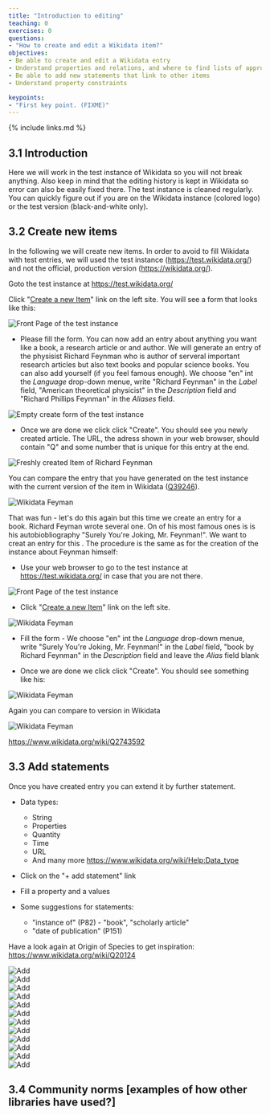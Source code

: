 ```yaml
---
title: "Introduction to editing"
teaching: 0
exercises: 0
questions:
- "How to create and edit a Wikidata item?"
objectives:
- Be able to create and edit a Wikidata entry
- Understand properties and relations, and where to find lists of approved properties and relations
- Be able to add new statements that link to other items
- Understand property constraints

keypoints:
- "First key point. (FIXME)"
---
```



{% include links.md %}

## 3.1 Introduction

Here we will work in the test instance of Wikidata so you will not break anything. Also keep in mind that the editing history is kept in Wikidata so error can also be easily fixed there. The test instance is cleaned regularly. You can quickly figure out if you are on the Wikidata instance (colored logo) or the test version (black-and-white only).

## 3.2 Create new items

In the following we will create new items. In order to avoid to fill Wikidata with test entries, we will used the test instance (https://test.wikidata.org/) and not the official, production version (https://wikidata.org/).

Goto the test instance at https://test.wikidata.org/

Click "[Create a new Item](https://test.wikidata.org/wiki/Special:NewItem)" link on the left site. You will see a form that looks like this:

![Front Page of the test instance](../fig/Screenshot_test_instance_front_page.png)  

- Please fill the form. You can now add an entry about anything you want like a book, a research article or and author. We will generate an entry of the physisist Richard Feynman who is author of serveral important research articles but also text books and popular science books. You can also add yourself (if you feel famous enough). We choose "en" int the *Language* drop-down menue, write "Richard Feynman" in the *Label* field, "American theoretical physicist" in the *Description* field and "Richard Phillips Feynman" in the *Aliases* field.

![Empty create form of the test instance](../fig/Screenshot_test_instance_empty_create_page.png)  

- Once we are done we click click "Create". You should see you newly created article. The URL, the adress shown in your web browser, should contain "Q" and some number that is unique for this entry at the end.

![Freshly created Item of Richard Feynman](../fig/Screenshot_test_instance_Richard_Feynman_fresh.png)  

You can compare the entry that you have generated on the test instance with the current version of the item in Wikidata ([Q39246](https://www.wikidata.org/wiki/Q39246)).

![Wikidata Feyman](../fig/Screenshot_Wikidata_Richard_Feynman_excerpt.png)  

That was fun - let's do this again but this time we create an entry for a book. Richard Feyman wrote several one. On of his most famous ones is is his autobiobliography "Surely You're Joking, Mr. Feynman!". We want to creat an entry for this . The procedure is the same as for the creation of the instance about Feynman himself:

- Use your web browser to go to the test instance at https://test.wikidata.org/ in case that you are not there.

![Front Page of the test instance](../fig/Screenshot_test_instance_front_page.png)  

- Click "[Create a new Item](https://test.wikidata.org/wiki/Special:NewItem)" link on the left site.

![Wikidata Feyman](../fig/Screenshot_test_instance_create_Joking.png)  

- Fill the form -  We choose "en" int the *Language* drop-down menue, write "Surely You're Joking, Mr. Feynman!" in the *Label* field, "book by Richard Feynman" in the *Description* field and leave the *Alias* field blank



- Once we are done we click click "Create". You should see something like his:

![Wikidata Feyman](../fig/Screenshot_test_instance_Joking_fresh.png)  

Again you can compare to version in Wikidata

![Wikidata Feyman](../fig/Screenshot_Wikidata_Joking.png)  

https://www.wikidata.org/wiki/Q2743592

## 3.3 Add statements

Once you have created entry you can extend it by further statement. 

- Data types: 
    - String
    - Properties
    - Quantity
    - Time
    - URL
    - And many more https://www.wikidata.org/wiki/Help:Data_type

- Click on the "+ add statement" link



- Fill a property and a values

- Some suggestions for statements:
    - "instance of" (P82) - "book", "scholarly article"
    -  "date of publication" (P151) 

Have a look again at Origin of Species to get inspiration: https://www.wikidata.org/wiki/Q20124

![Add](../fig/Screenshot_test_instance_Joking_add_statements_01.png)  
![Add](../fig/Screenshot_test_instance_Joking_add_statements_02.png)  
![Add](../fig/Screenshot_test_instance_Joking_add_statements_03.png)  
![Add](../fig/Screenshot_test_instance_Joking_add_statements_04.png)  
![Add](../fig/Screenshot_test_instance_Joking_add_statements_05.png)  
![Add](../fig/Screenshot_test_instance_Joking_add_statements_06.png)  
![Add](../fig/Screenshot_test_instance_Joking_add_statements_07.png)  
![Add](../fig/Screenshot_test_instance_Joking_add_statements_08.png)  
![Add](../fig/Screenshot_test_instance_Joking_add_statements_09.png)  
![Add](../fig/Screenshot_test_instance_Joking_add_statements_10.png)  
![Add](../fig/Screenshot_test_instance_Joking_add_statements_11.png)  
![Add](../fig/Screenshot_test_instance_Joking_add_statements_12.png)  

## 3.4 Community norms [examples of how other libraries have used?]
